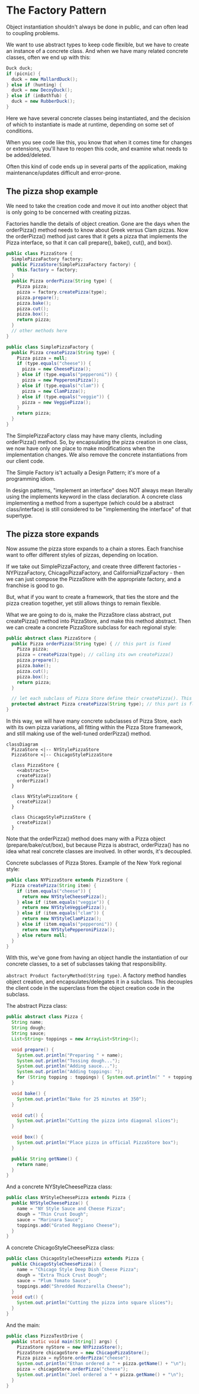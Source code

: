 # The Factory Pattern
Object instantiation shouldn't always be done in public, and can often lead to coupling problems.

We want to use abstract types to keep code flexible, but we have to create an instance of a concrete class. And when we have many related concrete classes, often we end up with this:
```java
Duck duck;
if (picnic) { 
  duck = new MallardDuck(); 
} else if (hunting) {
  duck = new DecoyDuck(); 
} else if (inBathTub) {
  duck = new RubberDuck(); 
}
```

Here we have several concrete classes being instantiated, and the decision of which to instantiate is made at runtime, depending on some set of conditions. 

When you see code like this, you know that when it comes time for changes or extensions, you'll have to reopen this code, and examine what needs to be added/deleted. 

Often this kind of code ends up in several parts of the application, making maintenance/updates difficult and error-prone.

## The pizza shop example
We need to take the creation code and move it out into another object that is only going to be concerned with creating pizzas.

Factories handle the details of object creation. Gone are the days when the orderPizza() method needs to know about Greek versus Clam pizzas. Now the orderPizza() method just cares that it gets a pizza that implements the Pizza interface, so that it can call prepare(), bake(), cut(), and box().

```java
public class PizzaStore { 
  SimplePizzaFactory factory;
  public PizzaStore(SimplePizzaFactory factory) { 
    this.factory = factory; 
  }
  public Pizza orderPizza(String type) { 
    Pizza pizza;
    pizza = factory.createPizza(type);
    pizza.prepare(); 
    pizza.bake(); 
    pizza.cut(); 
    pizza.box();
    return pizza;
  }
  // other methods here
}

public class SimplePizzaFactory {
  public Pizza createPizza(String type) {
    Pizza pizza = null; 
    if (type.equals("cheese")) {
      pizza = new CheesePizza(); 
    } else if (type.equals("pepperoni")) {
      pizza = new PepperoniPizza(); 
    } else if (type.equals("clam")) {
      pizza = new ClamPizza(); 
    } else if (type.equals("veggie")) {
      pizza = new VeggiePizza(); 
    } 
    return pizza;
  }
}
```

The SimplePizzaFactory class may have many clients, including orderPizza() method. So, by encapsulating the pizza creation in one class, we now have only one place to make modifications when the implementation changes. We also remove the concrete instantiations from our client code.

The Simple Factory is't actually a Design Pattern; it's more of a programming idiom.

In design patterns, "implement an interface" does NOT always mean literally using the implements keyword in the class declaration. A concrete class implementing a method from a supertype (which could be a abstract class/interface) is still considered to be "implementing the interface" of that supertype.

## The pizza store expands
Now assume the pizza store expands to a chain a stores. Each franchise want to offer different styles of pizzas, depending on location.

If we take out SimplePizzaFactory, and create three different factories - NYPizzaFactory, ChicagoPizzaFactory, and CaliforniaPizzaFactory - then we can just compose the PizzaStore with the appropriate factory, and a franchise is good to go.

But, what if you want to create a framework, that ties the store and the pizza creation together, yet still allows things to remain flexible.

What we are going to do is, make the PizzaStore class abstract, put createPizza() method into PizzaStore, and make this method abstract. Then we can create a concrete PizzaStore subclass for each regional style:
```java
public abstract class PizzaStore {
  public Pizza orderPizza(String type) { // this part is fixed
    Pizza pizza;
    pizza = createPizza(type); // calling its own createPizza()
    pizza.prepare(); 
    pizza.bake(); 
    pizza.cut(); 
    pizza.box();
    return pizza;
  }

  // let each subclass of Pizza Store define their createPizza(). This is the factory method
  protected abstract Pizza createPizza(String type); // this part is flexible
}
```

In this way, we will have many concrete subclasses of Pizza Store, each with its own pizza variations, all fitting within the Pizza Store framework, and still making use of the well-tuned orderPizza() method.

```mermaid
classDiagram
  PizzaStore <|-- NYStylePizzaStore
  PizzaStore <|-- ChicagoStylePizzaStore

  class PizzaStore {
    <<abstract>> 
    createPizza()
    orderPizza()
  }
  
  class NYStylePizzaStore {
    createPizza()
  }

  class ChicagoStylePizzaStore {
    createPizza()
  }
```

Note that the orderPizza() method does many with a Pizza object (prepare/bake/cut/box), but because Pizza is abstract, orderPizza() has no idea what real concrete classes are involved. In other words, it's decoupled. 

Concrete subclasses of Pizza Stores. Example of the New York regional style:
```java
public class NYPizzaStore extends PizzaStore {
  Pizza createPizza(String item) {
    if (item.equals("cheese")) { 
      return new NYStyleCheesePizza(); 
    } else if (item.equals("veggie")) {
      return new NYStyleVeggiePizza(); 
    } else if (item.equals("clam")) {
      return new NYStyleClamPizza(); 
    } else if (item.equals("pepperoni")) {
      return new NYStylePepperoniPizza(); 
    } else return null;
  }
}
```

With this, we've gone from having an object handle the instantiation of our concrete classes, to a set of subclasses taking that responsibility.

`abstract Product factoryMethod(String type)`. A factory method handles object creation, and encapsulates/delegates it in a subclass. This decouples the client code in the superclass from the object creation code in the subclass.

The abstract Pizza class:
```java
public abstract class Pizza {
  String name; 
  String dough; 
  String sauce; 
  List<String> toppings = new ArrayList<String>();

  void prepare() { 
    System.out.println("Preparing " + name); 
    System.out.println("Tossing dough..."); 
    System.out.println("Adding sauce..."); 
    System.out.println("Adding toppings: "); 
    for (String topping : toppings) { System.out.println(" " + topping); }
  }

  void bake() { 
    System.out.println("Bake for 25 minutes at 350"); 
  }

  void cut() { 
    System.out.println("Cutting the pizza into diagonal slices"); 
  }

  void box() { 
    System.out.println("Place pizza in official PizzaStore box"); 
  }

  public String getName() { 
    return name; 
  }
}
```

And a concrete NYStyleCheesePizza class:
```java
public class NYStyleCheesePizza extends Pizza {
  public NYStyleCheesePizza() {
    name = "NY Style Sauce and Cheese Pizza"; 
    dough = "Thin Crust Dough"; 
    sauce = "Marinara Sauce";
    toppings.add("Grated Reggiano Cheese");
  }
}
```

A concrete ChicagoStyleCheesePizza class:
```java
public class ChicagoStyleCheesePizza extends Pizza {
  public ChicagoStyleCheesePizza() {
    name = "Chicago Style Deep Dish Cheese Pizza"; 
    dough = "Extra Thick Crust Dough"; 
    sauce = "Plum Tomato Sauce";
    toppings.add("Shredded Mozzarella Cheese");
  }
  void cut() { 
    System.out.println("Cutting the pizza into square slices"); 
  }
}
```

And the main:
```java
public class PizzaTestDrive {
  public static void main(String[] args) {
    PizzaStore nyStore = new NYPizzaStore(); 
    PizzaStore chicagoStore = new ChicagoPizzaStore();
    Pizza pizza = nyStore.orderPizza("cheese"); 
    System.out.println("Ethan ordered a " + pizza.getName() + "\n");
    pizza = chicagoStore.orderPizza("cheese"); 
    System.out.println("Joel ordered a " + pizza.getName() + "\n");
  }
}
```











